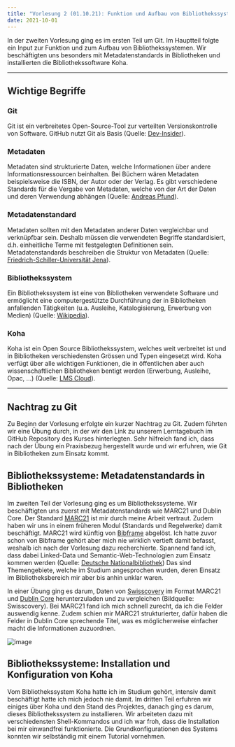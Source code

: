 ```yaml
---
title: "Vorlesung 2 (01.10.21): Funktion und Aufbau von Bibliothekssystemen 1/2"
date: 2021-10-01
---
```


In der zweiten Vorlesung ging es im ersten Teil um Git. Im Hauptteil folgte ein Input zur Funktion und zum Aufbau von Bibliothekssystemen. Wir beschäftigten uns besonders mit Metadatenstandards in Bibliotheken und installierten die Bibliothekssoftware Koha. 

---
## Wichtige Begriffe
### Git
Git ist ein verbreitetes Open-Source-Tool zur verteilten Versionskontrolle von Software. GitHub nutzt Git als Basis (Quelle: [Dev-Insider](https://www.dev-insider.de/was-ist-git-a-850847/)).

### Metadaten
Metadaten sind strukturierte Daten, welche Informationen über andere Informationsressourcen beinhalten. Bei Büchern wären Metadaten beispielsweise die ISBN, der Autor oder der Verlag. Es gibt verschiedene Standards für die Vergabe von Metadaten, welche von der Art der Daten und deren Verwendung abhängen (Quelle: [Andreas Pfund](http://andreas-pfund.de/definition/metadaten/metadaten.php)).

### Metadatenstandard
Metadaten sollten mit den Metadaten anderer Daten vergleichbar und verknüpfbar sein. Deshalb müssen die verwendeten Begriffe standardisiert, d.h. einheitliche Terme mit festgelegten Definitionen sein. Metadatenstandards beschreiben die Struktur von Metadaten (Quelle: [Friedrich-Schiller-Universität Jena](https://www.researchdata.uni-jena.de/information/metadatenstandards)).

### Bibliothekssystem
Ein Bibliothekssystem ist eine von Bibliotheken verwendete Software und ermöglicht eine computergestützte Durchführung der in Bibliotheken anfallenden Tätigkeiten (u.a. Ausleihe, Katalogisierung, Erwerbung von Medien) (Quelle: [Wikipedia](https://de.wikipedia.org/wiki/Bibliothekssystem)).

### Koha
Koha ist ein Open Source Bibliothekssystem, welches weit verbreitet ist und in Bibliotheken verschiedensten Grössen und Typen eingesetzt wird. Koha verfügt über alle wichtigen Funktionen, die in öffentlichen aber auch wissenschaftlichen Bibliotheken bentigt werden (Erwerbung, Ausleihe, Opac, …) (Quelle: [LMS Cloud](https://www.lmscloud.de/koha/)).

---

## Nachtrag zu Git
Zu Beginn der Vorlesung erfolgte ein kurzer Nachtrag zu Git. Zudem führten wir eine Übung durch, in der wir den Link zu unserem Lerntagebuch im GitHub Repository des Kurses hinterlegten. Sehr hilfreich fand ich, dass nach der Übung ein Praxisbezug hergestellt wurde und wir erfuhren, wie Git in Bibliotheken zum Einsatz kommt. 

## Bibliothekssysteme: Metadatenstandards in Bibliotheken
Im zweiten Teil der Vorlesung ging es um Bibliothekssysteme. Wir beschäftigten uns zuerst mit Metadatenstandards wie MARC21 und Dublin Core. Der Standard [MARC21](https://www.dnb.de/DE/Professionell/Standardisierung/Standards/_content/marc21_akk.html) ist mir durch meine Arbeit vertraut. Zudem haben wir uns in einem früheren Modul (Standards und Regelwerke) damit beschäftigt. MARC21 wird künftig von [Bibframe](https://www.dnb.de/DE/Professionell/Standardisierung/Standards/_content/bibframe_akk.html) abgelöst. Ich hatte zuvor schon von Bibframe gehört aber mich nie wirklich vertieft damit befasst, weshalb ich nach der Vorlesung dazu recherchierte. Spannend fand ich, dass dabei Linked-Data und Semantic-Web-Technologien zum Einsatz kommen werden (Quelle: [Deutsche Nationalbibliothek](https://www.dnb.de/DE/Professionell/Standardisierung/Standards/_content/bibframe_akk.html)) Das sind Themengebiete, welche im Studium angesprochen wurden, deren Einsatz im Bibliotheksbereich mir aber bis anhin unklar waren.

In einer Übung ging es darum, Daten von [Swisscovery](https://swisscovery.slsp.ch/discovery/search?vid=41SLSP_NETWORK:VU1_UNION) im Format MARC21 und [Dublin Core](https://de.wikipedia.org/wiki/Dublin_Core) herunterzuladen und zu vergleichen (Bildquelle: Swisscovery). Bei MARC21 fand ich mich schnell zurecht, da ich die Felder auswendig kenne. Zudem schien mir MARC21 strukturierter, dafür haben die Felder in Dublin Core sprechende Titel, was es möglicherweise einfacher macht die Informationen zuzuordnen.


![image](https://user-images.githubusercontent.com/91632421/151678103-08f36bc8-9960-48af-afa8-588b9b75733a.png)


## Bibliothekssysteme: Installation und Konfiguration von Koha
Vom Bibliothekssystem Koha hatte ich im Studium gehört, intensiv damit beschäftigt hatte ich mich jedoch nie damit. Im dritten Teil erfuhren wir einiges über Koha und den Stand des Projektes, danach ging es darum, dieses Bibliothekssystem zu installieren. Wir arbeiteten dazu mit verschiedensten Shell-Kommandos und ich war froh, dass die Installation bei mir einwandfrei funktionierte. Die Grundkonfigurationen des Systems konnten wir selbständig mit einem Tutorial vornehmen. 

